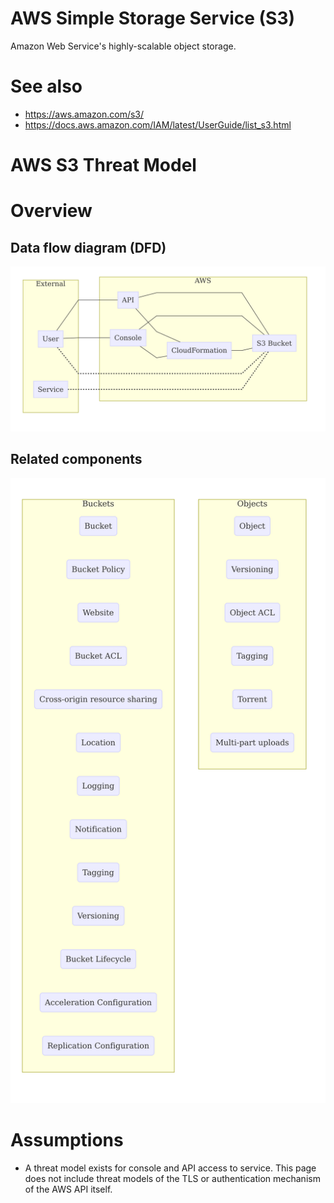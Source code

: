 # AWS Simple Storage Service (S3)

Amazon Web Service's highly-scalable object storage.

# See also

* https://aws.amazon.com/s3/
* https://docs.aws.amazon.com/IAM/latest/UserGuide/list_s3.html
# AWS S3 Threat Model

# Overview

## Data flow diagram (DFD)

![DFD](dfd.mmd.png)

## Related components

![Components](components.mmd.png)

# Assumptions

* A threat model exists for console and API access to service. This page does not include threat models of the TLS or authentication mechanism of the AWS API itself.

